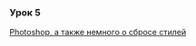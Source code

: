 ### Урок 5
[Photoshop, а также немного о сбросе стилей](https://drive.google.com/drive/u/0/folders/0B-yYgBPOthWxRkVROWhOVkU4bXM)

